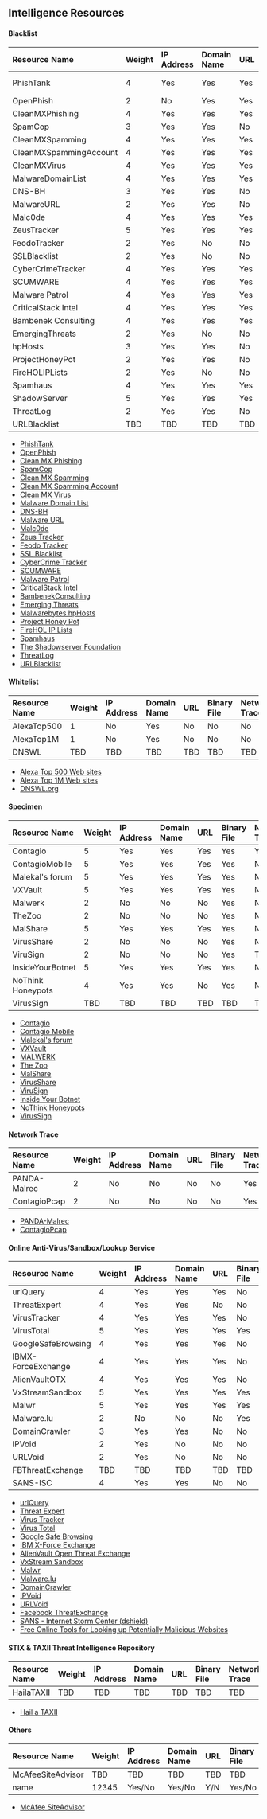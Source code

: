 ## Intelligence Resources

#### Blacklist
| Resource Name | Weight | IP Address | Domain Name | URL | Binary File | Network Trace | Access Method | Format      | Category |
|:------------- |:------ |:---------- |:----------- |:--- |:----------- |:------------- |:------------- |:----------- |:-------- |
| PhishTank     | 4      | Yes        | Yes         | Yes | No          | No | WebUI/API| XML/CSV/JSON/Serialized PHP | phishing |
| OpenPhish     | 2      | No         | Yes         | Yes | No          | No            | WebUI/FILE    | XML/TXT     | phishing |
| CleanMXPhishing | 4    | Yes        | Yes         | Yes | No          | No            | WebUI/RSS/MAIL| XML/TXT     | phishing |
| SpamCop       | 3      | Yes        | Yes         | No  | No          | No            | WebUI         | XML         | spamming |
| CleanMXSpamming | 4    | Yes        | Yes         | Yes | No          | No            | WebUI/RSS/MAIL| XML/TXT     | spamming |
| CleanMXSpammingAccount | 4 | Yes    | Yes         | Yes | No          | No            | WebUI/RSS/MAIL| XML/TXT     | spamming |
| CleanMXVirus  | 4      | Yes        | Yes         | Yes | No          | No            | WebUI/RSS/MAIL| XML/TXT     | malware  |
| MalwareDomainList | 4  | Yes        | Yes         | Yes | No          | No            | WebUI/RSS     | XML         | malware  |
| DNS-BH        | 3      | Yes        | Yes         | No  | No          | No            | RSS/FILE      | XML/TXT     | malware  |
| MalwareURL    | 2      | Yes        | Yes         | No  | No          | No            | FILE          | TXT         | malware  |
| Malc0de       | 4      | Yes        | Yes         | Yes | No          | No            | WebUI/RSS/FILE| XML/TXT     | malware  |
| ZeusTracker   | 5      | Yes        | Yes         | Yes | Yes         | No            | WebUI/API/RSS/FILE | XML/TXT| malware  |
| FeodoTracker  | 2      | Yes        | No          | No  | No          | No            | WebUI/RSS/FILE| XML/TXT     | malware  |
| SSLBlacklist  | 2      | Yes        | No          | No  | No          | No            | WebUI/RSS/FILE| XML/TXT     | malware  |
| CyberCrimeTracker | 4  | Yes        | Yes         | Yes | No          | No            | WebUI/RSS/FILE| XML/TXT     | malware  |
| SCUMWARE      | 4      | Yes        | Yes         | Yes | No          | No            | WebUI         | XML         | malware  |
| Malware Patrol| 4      | Yes        | Yes         | Yes | No          | No            | WebUI/API     | XML/TXT     | malware  |
| CriticalStack Intel | 4| Yes        | Yes         | Yes | No          | No            | WebUI/API     | XML/Bro     | misc     |
| Bambenek Consulting | 4| Yes        | Yes         | Yes | No          | No            | FILE          | TXT         | malware  |
| EmergingThreats | 2    | Yes        | No          | No  | No          | No            | FILE          | TXT/Snort   | malware  |
| hpHosts       | 3      | Yes        | Yes         | No  | No          | No            | FILE          | TXT         | misc     |
| ProjectHoneyPot| 2     | Yes        | Yes         | No  | No          | No            | WebUI/RSS/FILE| XML/TXT     | misc     |
| FireHOLIPLists| 2      | Yes        | No          | No  | No          | No            | FILE          | TXT         | misc     |
| Spamhaus      | 4      | Yes        | Yes         | Yes | No          | No            | API           | System      | misc     |
| ShadowServer  | 5      | Yes        | Yes         | Yes | Yes         | No            | MAIL/API/     | CSV         | misc     |
| ThreatLog     | 2      | Yes        | Yes         | No  | No          | No            | WebUI         | XML         | misc     |
| URLBlacklist  | TBD    | TBD        | TBD         | TBD | TBD         | TBD           | TBD           | TBD         | TBD      |

* [PhishTank](https://www.phishtank.com/)
* [OpenPhish](https://openphish.com/)
* [Clean MX Phishing](http://support.clean-mx.de/clean-mx/phishing.php)
* [SpamCop](https://www.spamcop.net/)
* [Clean MX Spamming](http://support.clean-mx.com/clean-mx/portals.php)
* [Clean MX Spamming Account](http://support.clean-mx.de/clean-mx/publog.php)
* [Clean MX Virus](http://support.clean-mx.de/clean-mx/viruses.php)
* [Malware Domain List](https://www.malwaredomainlist.com/)
* [DNS-BH](http://www.malwaredomains.com/)
* [Malware URL](https://www.malwareurl.com/)
* [Malc0de](https://malc0de.com/database)
* [Zeus Tracker](https://zeustracker.abuse.ch/)
* [Feodo Tracker](https://feodotracker.abuse.ch)
* [SSL Blacklist](https://sslbl.abuse.ch/)
* [CyberCrime Tracker](http://cybercrime-tracker.net/)
* [SCUMWARE](http://www.scumware.org/)
* [Malware Patrol](http://www.malware.com.br/)
* [CriticalStack Intel](https://intel.criticalstack.com/)
* [BambenekConsulting](http://osint.bambenekconsulting.com/feeds/)
* [Emerging Threats](http://rules.emergingthreats.net/)
* [Malwarebytes hpHosts](http://hosts-file.net/)
* [Project Honey Pot](https://www.projecthoneypot.org/)
* [FireHOL IP Lists](http://iplists.firehol.org/)
* [Spamhaus](http://www.spamhaus.org/)
* [The Shadowserver Foundation](https://www.shadowserver.org)
* [ThreatLog](http://www.threatlog.com/)
* [URLBlacklist](http://www.urlblacklist.com/)

#### Whitelist
| Resource Name | Weight | IP Address | Domain Name | URL | Binary File | Network Trace | Access Method | Format      | Category |
|:------------- |:------ |:---------- |:----------- |:--- |:----------- |:------------- |:------------- |:----------- |:-------- |
| AlexaTop500   | 1      | No         | Yes         | No  | No          | No            | WebUI         | XML         | benign   |
| AlexaTop1M    | 1      | No         | Yes         | No  | No          | No            | FILE          | CSV         | benign   |
| DNSWL         | TBD    | TBD        | TBD         | TBD | TBD         | TBD           | TBD           | TBD         | TBD      |

* [Alexa Top 500 Web sites](http://www.alexa.com/topsites)
* [Alexa Top 1M Web sites](http://s3.amazonaws.com/alexa-static/top-1m.csv.zip)
* [DNSWL.org](http://www.dnswl.org)

#### Specimen
| Resource Name | Weight | IP Address | Domain Name | URL | Binary File | Network Trace | Access Method | Format      | Category |
|:------------- |:------ |:---------- |:----------- |:--- |:----------- |:------------- |:------------- |:----------- |:-------- |
| Contagio      | 5      | Yes        | Yes         | Yes | Yes         | Yes           | RSS/FILE      | XML/BIN     | malware  |
| ContagioMobile| 5      | Yes        | Yes         | Yes | Yes         | No            | RSS/FILE      | XML/BIN     | malware  |
| Malekal's forum | 5    | Yes        | Yes         | Yes | Yes         | No            | WebUI/RSS/FILE| XML/BIN     | malware  |
| VXVault       | 5      | Yes        | Yes         | Yes | Yes         | No            | WebUI/RSS/FILE| XML/TXT/BIN | malware  |
| Malwerk       | 2      | No         | No          | No  | Yes         | No            | FILE          | BIN         | malware  |
| TheZoo        | 2      | No         | No          | No  | Yes         | No            | FILE          | BIN         | malware  |
| MalShare      | 5      | Yes        | Yes         | Yes | Yes         | No            | WebUI/API/FILE|XML/TXT/JSON/BIN|malware|
| VirusShare    | 2      | No         | No          | No  | Yes         | No            | WebUI/FILE    | TORRENT     | malware  |
| ViruSign      | 2      | No         | No          | No  | Yes         | TBD           | WebUI         | XML         | malware  |
| InsideYourBotnet | 5   | Yes        | Yes         | Yes | Yes         | No            | WebUI/RSS/FILE| XML/BIN     | malware  |
| NoThink Honeypots | 4  | Yes        | Yes         | No  | Yes         | No            | WebUI/FILE    | XML/JSON/BIN| malware  |
| VirusSign     | TBD    | TBD        | TBD         | TBD | TBD         | TBD           | TBD           | TBD         | TBD      |

* [Contagio](https://contagiodump.blogspot.com/)
* [Contagio Mobile](https://contagiominidump.blogspot.com/)
* [Malekal's forum](http://malwaredb.malekal.com/)
* [VXVault](http://vxvault.net/ViriList.php)
* [MALWERK](http://dasmalwerk.eu/)
* [The Zoo](https://ytisf.github.io/theZoo/)
* [MalShare](http://www.malshare.com/)
* [VirusShare](http://virusshare.com/)
* [ViruSign](http://www.virusign.com/)
* [Inside Your Botnet](http://www.exposedbotnets.com/)
* [NoThink Honeypots](http://www.nothink.org/honeypots.php)
* [VirusSign](http://www.virussign.com/)

#### Network Trace
| Resource Name | Weight | IP Address | Domain Name | URL | Binary File | Network Trace | Access Method | Format      | Category |
|:------------- |:------ |:---------- |:----------- |:--- |:----------- |:------------- |:------------- |:----------- |:-------- |
| PANDA-Malrec  | 2      | No         | No          | No  | No          | Yes           | WebUI/FILE    | PCAP/RRLOG  | malware  |
| ContagioPcap  | 2      | No         | No          | No  | No          | Yes           | MediaFire     | ZIP/PCAP    | malware  |

* [PANDA-Malrec](http://panda.gtisc.gatech.edu/malrec/)
* [ContagioPcap](http://contagiodump.blogspot.com/2013/04/collection-of-pcap-files-from-malware.html)

#### Online Anti-Virus/Sandbox/Lookup Service
| Resource Name | Weight | IP Address | Domain Name | URL | Binary File | Network Trace | Access Method | Format      | Category |
|:------------- |:------ |:---------- |:----------- |:--- |:----------- |:------------- |:------------- |:----------- |:-------- |
| urlQuery      | 4      | Yes        | Yes         | Yes | No          | No            | WebUI         | XML         | malware  |
| ThreatExpert  | 4      | Yes        | Yes         | No  | No          | No            | WebUI         | XML         | malware  |
| VirusTracker  | 4      | Yes        | Yes         | Yes | No          | No            | WebUI/FILE    | XML/CSV     | malware  |
| VirusTotal    | 5      | Yes        | Yes         | Yes | Yes         | No            | WebUI/API/FILE| XML/BIN     | malware  |
| GoogleSafeBrowsing | 4 | Yes        | Yes         | Yes | No          | No            | WebUI/API     | XML         | malware  |
| IBMX-ForceExchange | 4 | Yes        | Yes         | Yes | No          | No            | WebUI/API     | XML/JSON    | misc     |
| AlienVaultOTX | 4      | Yes        | Yes         | Yes | No          | No            | WebUI/API     | XML/JSON    | misc     |
| VxStreamSandbox| 5     | Yes        | Yes         | Yes | Yes         | Yes           | WebUI         | XML         | malware  |
| Malwr         | 5      | Yes        | Yes         | Yes | Yes         | No            | WebUI/API/FILE| XML/BIN     | malware  |
| Malware.lu    | 2      | No         | No          | No  | Yes         | No            | WebUI/API/FILE| XML/BIN     | malware  |
| DomainCrawler | 3      | Yes        | Yes         | No  | No          | No            | WebUI         | XML         | misc     |
| IPVoid        | 2      | Yes        | No          | No  | No          | No            | WebUI         | XML         | misc     |
| URLVoid       | 2      | Yes        | No          | No  | No          | No            | WebUI         | XML/API     | misc     |
| FBThreatExchange| TBD  | TBD        | TBD         | TBD | TBD         | TBD           | TXAII         | TBD         | TBD      |
| SANS-ISC      | 4      | Yes        | Yes         | No  | No          | No            | WebUI/FILE    | XML/TXT     | misc     |

* [urlQuery](https://urlquery.net/index.php)
* [Threat Expert](http://www.threatexpert.com/reports.aspx)
* [Virus Tracker](https://virustracker.net/)
* [Virus Total](https://www.virustotal.com/)
* [Google Safe Browsing](https://www.google.com/safebrowsing/diagnostic?site=Google.com)
* [IBM X-Force Exchange](https://exchange.xforce.ibmcloud.com/)
* [AlienVault Open Threat Exchange](https://otx.alienvault.com/)
* [VxStream Sandbox](https://www.hybrid-analysis.com/)
* [Malwr](https://malwr.com/)
* [Malware.lu](https://malware.lu/)
* [DomainCrawler](http://www.domaincrawler.com/)
* [IPVoid](http://www.ipvoid.com/)
* [URLVoid](http://www.urlvoid.com/)
* [Facebook ThreatExchange](https://developers.facebook.com/products/threat-exchange)
* [SANS - Internet Storm Center (dshield)](https://isc.sans.edu/)
* [Free Online Tools for Looking up Potentially Malicious Websites](https://zeltser.com/lookup-malicious-websites/)

#### STIX & TAXII Threat Intelligence Repository
| Resource Name | Weight | IP Address | Domain Name | URL | Binary File | Network Trace | Access Method | Format      | Category |
|:------------- |:------ |:---------- |:----------- |:--- |:----------- |:------------- |:------------- |:----------- |:-------- |
| HailaTAXII    | TBD    | TBD        | TBD         | TBD | TBD         | TBD           | TXAII         | TBD         | TBD      |

* [Hail a TAXII](http://hailataxii.com/)

#### Others
| Resource Name | Weight | IP Address | Domain Name | URL | Binary File | Network Trace | Access Method | Format      | Category |
|:------------- |:------ |:---------- |:----------- |:--- |:----------- |:------------- |:------------- |:----------- |:-------- |
| McAfeeSiteAdvisor | TBD| TBD        | TBD         | TBD | TBD         | TBD           | TBD           | TBD         | TBD      |
| name          | 12345  | Yes/No     | Yes/No      | Y/N | Yes/No      | Yes/No        | WebUI/API/RSS | XML/TXT     | misc     |

* [McAfee SiteAdvisor](https://www.siteadvisor.com/)
